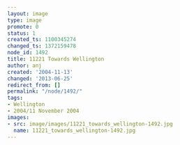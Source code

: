 ```yaml
---
layout: image
type: image
promote: 0
status: 1
created_ts: 1100345274
changed_ts: 1372159478
node_id: 1492
title: 11221 Towards Wellington
author: anj
created: '2004-11-13'
changed: '2013-06-25'
redirect_from: []
permalink: "/node/1492/"
tags:
- Wellington
- 2004/11 November 2004
images:
- src: image/images/11221_towards_wellington-1492.jpg
  name: 11221_towards_wellington-1492.jpg
---
```


